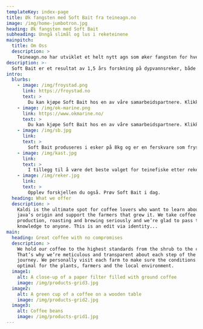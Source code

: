 ```yaml
---
templateKey: index-page
title: Øk fangsten med Soft Bait fra teineagn.no
image: /img/home-jumbotron.jpg
heading: Øk fangsten med Soft Bait
subheading: Unngå slimål og lus i reketeinene
mainpitch:
  title: Om Oss
  description: >
    Teineagn.no har utviklet et helt nytt agn som øker fangsten for hver teine. Vårt første produkt heter Soft Bait, et mykt agn som fungerer utmerket til teinefiske etter reker, hummer og sjøkreps. Bruker du Soft Bait slipper du også lus og slimål i teina. Se video under som forklarer prosessen.
description: >-
  Soft Bait er et resultat av 1,5 års forskning på dypvannsreker, både i kontrollerte forhold på land og i fiske. Vi har testet utallige ingredienser og studert rekenes oppførsel når de får kontakt med agnet. Agnet har også blitt testet grundig i fiske mot andre typer agn som pellets og sild. I hver eneste test vi har gjennomført kommer Soft Bait ut som den klare vinneren.
intro:
  blurbs:
    - image: /img/froystad.png
      link: https://froystad.no
      text: >
        Du kan kjøpe Soft Bait hos en av våre samarbeidspartnere. Klikk på logoen for å gå til Føystad's nettsider.
    - image: /img/ok-marine.png
      link: https://www.okmarine.no/
      text: >
        Du kan kjøpe Soft Bait hos en av våre samarbeidspartnere. Klikk på logoen for å gå til OK Marine's nettsider.
    - image: /img/sb.jpg
      link:
      text: >
        Soft Bait produseres i esker på 8kg og er en ferskvare som fryses etter produksjon for å bevare holdbarheten.
    - image: /img/kast.jpg
      link:
      text: >
        I tillegg til å være det beste valget for teinefiske etter reker kan du også bruke Soft Bait når du fisker hummer og sjøkreps.
    - image: /img/reker.jpg
      link:
      text: >
        Opplev forskjellen du også. Prøv Soft Bait i dag.
  heading: What we offer
  description: >
    Kaldi is the ultimate spot for coffee lovers who want to learn about their
    java’s origin and support the farmers that grew it. We take coffee
    production, roasting and brewing seriously and we’re glad to pass that
    knowledge to anyone. This is an edit via identity...
main:
  heading: Great coffee with no compromises
  description: >
    We hold our coffee to the highest standards from the shrub to the cup.
    That’s why we’re meticulous and transparent about each step of the coffee’s
    journey. We personally visit each farm to make sure the conditions are
    optimal for the plants, farmers and the local environment.
  image1:
    alt: A close-up of a paper filter filled with ground coffee
    image: /img/products-grid3.jpg
  image2:
    alt: A green cup of a coffee on a wooden table
    image: /img/products-grid2.jpg
  image3:
    alt: Coffee beans
    image: /img/products-grid1.jpg
---
```

